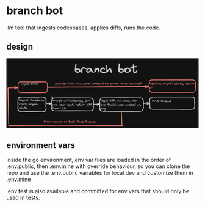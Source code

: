 # branch bot

llm tool that ingests codesbases, applies diffs, runs the code.

## design

![Design](docs/design.png)

## environment vars

inside the go environment, env var files are loaded in the order of .env.public, then .env.mine with override behaviour, so you can clone the repo and use the .env.public variables for local dev and customize them in .env.mine

.env.test is also available and committed for env vars that should only be used in tests.
